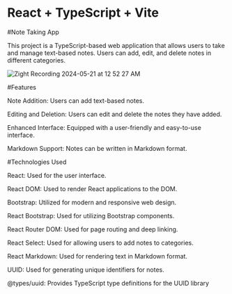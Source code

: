 # React + TypeScript + Vite

#Note Taking App

This project is a TypeScript-based web application that allows users to take and manage text-based notes. Users can add, edit, and delete notes in different categories.

![Zight Recording 2024-05-21 at 12 52 27 AM](https://github.com/MeltemPinar/Note-Taking-App/assets/147662901/83f5914e-f0b0-4407-ac3e-55fa2cfb9a61)


#Features

Note Addition: Users can add text-based notes.

Editing and Deletion: Users can edit and delete the notes they have added.

Enhanced Interface: Equipped with a user-friendly and easy-to-use interface.

Markdown Support: Notes can be written in Markdown format.

#Technologies Used

React: Used for the user interface.

React DOM: Used to render React applications to the DOM.

Bootstrap: Utilized for modern and responsive web design.

React Bootstrap: Used for utilizing Bootstrap components.

React Router DOM: Used for page routing and deep linking.

React Select: Used for allowing users to add notes to categories.

React Markdown: Used for rendering text in Markdown format.

UUID: Used for generating unique identifiers for notes.

@types/uuid: Provides TypeScript type definitions for the UUID library
